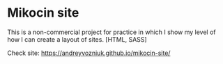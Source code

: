 # Mikocin site

This is a non-commercial project for practice in which I show my level of how I can create a layout of sites. [HTML, SASS]

Check site: https://andreyvozniuk.github.io/mikocin-site/
